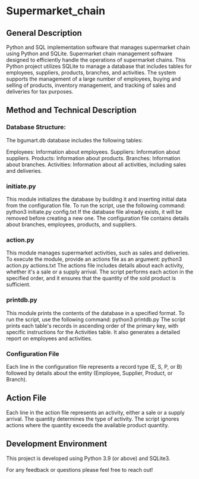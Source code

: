 
# Supermarket_chain
## General Description
Python and SQL implementation software that manages supermarket chain using Python and SQLite.
Supermarket chain management software designed to efficiently handle the operations of supermarket chains. This Python project utilizes SQLite to manage a database that includes tables for employees, suppliers, products, branches, and activities. The system supports the management of a large number of employees, buying and selling of products, inventory management, and tracking of sales and deliveries for tax purposes.

## Method and Technical Description
### Database Structure:
The bgumart.db database includes the following tables:

Employees: Information about employees.
Suppliers: Information about suppliers.
Products: Information about products.
Branches: Information about branches.
Activities: Information about all activities, including sales and deliveries.

### initiate.py
This module initializes the database by building it and inserting initial data from the configuration file. To run the script, use the following command:
python3 initiate.py config.txt
If the database file already exists, it will be removed before creating a new one. The configuration file contains details about branches, employees, products, and suppliers.

### action.py
This module manages supermarket activities, such as sales and deliveries. To execute the module, provide an actions file as an argument:
python3 action.py actions.txt
The actions file includes details about each activity, whether it's a sale or a supply arrival. The script performs each action in the specified order, and it ensures that the quantity of the sold product is sufficient.

### printdb.py
This module prints the contents of the database in a specified format. To run the script, use the following command:
python3 printdb.py
The script prints each table's records in ascending order of the primary key, with specific instructions for the Activities table. It also generates a detailed report on employees and activities.

### Configuration File
Each line in the configuration file represents a record type (E, S, P, or B) followed by details about the entity (Employee, Supplier, Product, or Branch). 

## Action File
Each line in the action file represents an activity, either a sale or a supply arrival. The quantity determines the type of activity. The script ignores actions where the quantity exceeds the available product quantity.

## Development Environment
This project is developed using Python 3.9 (or above) and SQLite3.

For any feedback or questions please feel free to reach out!
